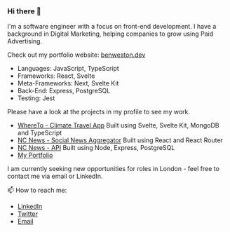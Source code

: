 ### Hi there 👋

I'm a software engineer with a focus on front-end development. I have a background in Digital Marketing, helping companies to grow using Paid Advertising.

Check out my portfolio website: [benweston.dev](https://www.benweston.dev)

- Languages: JavaScript, TypeScript
- Frameworks: React, Svelte
- Meta-Frameworks: Next, Svelte Kit
- Back-End: Express, PostgreSQL
- Testing: Jest

Please have a look at the projects in my profile to see my work.

- [WhereTo - Climate Travel App](https://github.com/benwestondigital/climate-app)
Built using Svelte, Svelte Kit, MongoDB and TypeScript
- [NC News - Social News Aggregator](https://github.com/benwestondigital/nc-news)
Built using React and React Router
- [NC News - API](https://github.com/benwestondigital/reddit-clone-project)
Built using Node, Express, PostgreSQL
- [My Portfolio](https://github.com/benwestondigital/next-portfolio)

I am currently seeking new opportunities for roles in London - feel free to contact me via email or LinkedIn.

📫 How to reach me:
- [LinkedIn](https://www.linkedin.com/in/ben-weston-b19420175)
- [Twitter](https://twitter.com/benwestononline)
- [Email](mailto:benwestondigital@gmail.com)

<!--
**benwestondigital/benwestondigital** is a ✨ _special_ ✨ repository because its `README.md` (this file) appears on your GitHub profile.

Here are some ideas to get you started:

- 🔭 I’m currently working on ...
- 🌱 I’m currently learning ...
- 👯 I’m looking to collaborate on ...
- 🤔 I’m looking for help with ...
- 💬 Ask me about ...
- 📫 How to reach me: ...
- 😄 Pronouns: ...
- ⚡ Fun fact: ...
-->
